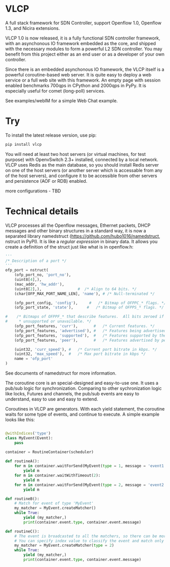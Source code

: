 # VLCP
A full stack framework for SDN Controller, support Openflow 1.0, Openflow 1.3, and Nicira extensions.

VLCP 1.0 is now released, it is a fully functional SDN controller framework, with an asynchonous IO framework embedded as the core,
and shipped with the necessary modules to form a powerful L2 SDN controller. You may benefit from this project either as an end user
or as a developer of your own controller.

Since there is an embedded asynchonous IO framework, the VLCP itself is a powerful coroutine-based web server. It is quite easy to
deploy a web service or a full web site with this framework. An empty page with session enabled benchmarks 700qps in CPython and
2000qps in PyPy. It is especially useful for comet (long-poll) services.

See examples/webIM for a simple Web Chat example.

# Try

To install the latest release version, use pip:
```bash
pip install vlcp
```

You will need at least two host servers (or virtual machines, for test purpose) with OpenvSwitch 2.3+ installed, connected by a
local network. VLCP uses Redis as the main database, so you should install Redis server on one of the host servers
(or another server which is accessable from any of the host servers), and configure it to be accessible from other
servers and persistence (AOF or RDB) enabled.

more configurations - TBD

# Technical details

VLCP processes all the Openflow messages, Ethernet packets, DHCP messages and other binary structures in a standard way,
it is now a separated library namedstruct (https://github.com/hubo1016/namedstruct, nstruct in PyPI). It is like a
*regular expression* in binary data. It allows you create a definition of the struct just like what is in openflow.h:

```Python
'''
/* Description of a port */
'''
ofp_port = nstruct(
    (ofp_port_no, 'port_no'),
    (uint8[4],),
    (mac_addr, 'hw_addr'),
    (uint8[2],),                #  /* Align to 64 bits. */
    (char[OFP_MAX_PORT_NAME_LEN], 'name'), # /* Null-terminated */

    (ofp_port_config, 'config'),     #   /* Bitmap of OFPPC_* flags. */
    (ofp_port_state, 'state'),      #   /* Bitmap of OFPPS_* flags. */

#    /* Bitmaps of OFPPF_* that describe features.  All bits zeroed if
#     * unsupported or unavailable. */
    (ofp_port_features, 'curr'),       #   /* Current features. */
    (ofp_port_features, 'advertised'), #   /* Features being advertised by the port. */
    (ofp_port_features, 'supported'),  #   /* Features supported by the port. */
    (ofp_port_features, 'peer'),       #   /* Features advertised by peer. */

    (uint32, 'curr_speed'), #   /* Current port bitrate in kbps. */
    (uint32, 'max_speed'),  #   /* Max port bitrate in kbps */
    name = 'ofp_port'
)
```

See documents of namedstruct for more information.

The coroutine core is an special-designed and easy-to-use one. It uses a pub/sub logic for synchronization. Comparing to other
sychronization logic like locks, Futures and channels, the pub/sub events are easy to understand, easy to use and easy to extend.

Coroutines in VLCP are generators. With each yield statement, the coroutine waits for some type of events, and continue to execute.
A simple example looks like this:

```Python

@withIndices('type')
class MyEvent(Event):
    pass

container = RoutineContainer(scheduler)
    
def routineA():
    for m in container.waitForSend(MyEvent(type = 1, message = 'event1')):
        yield m
    for m in container.waitWithTimeout(2):
        yield m
    for m in container.waitForSend(MyEvent(type = 2, message = 'event2')):
        yield m

def routineB():
    # Match for event of type 'MyEvent'
    my_matcher = MyEvent.createMatcher()
    while True:
        yield (my_matcher,)
        print(container.event.type, container.event.message)

def routineC():
    # The event is broadcasted to all the matchers, so there can be more than one coroutine to process it
    # You can specify index value to classify the event and match only a part of them
    my_matcher = MyEvent.createMatcher(type = 2)
    while True:
        yield (my_matcher,)
        print(container.event.type, container.event.message)
        
```
